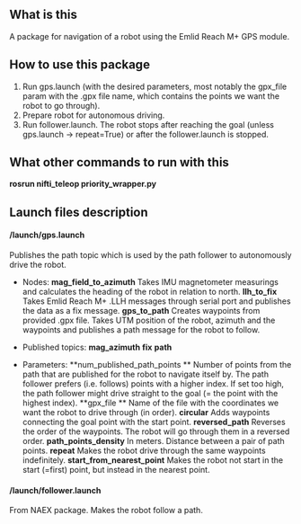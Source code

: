 ## What is this
A package for navigation of a robot using the Emlid Reach M+ GPS module.

## How to use this package
1. Run gps.launch (with the desired parameters, most notably the gpx_file param with the .gpx file name, which contains the points we want the robot to go through).
2. Prepare robot for autonomous driving.
3. Run follower.launch. The robot stops after reaching the goal (unless gps.launch -> repeat=True) or after the follower.launch is stopped.

## What other commands to run with this
**rosrun nifti_teleop priority_wrapper.py**

## Launch files description
#### /launch/gps.launch

Publishes the path topic which is used by the path follower to autonomously drive the robot.

- Nodes:
**mag_field_to_azimuth**
Takes IMU magnetometer measurings and calculates the heading of the robot in relation to north.
**llh_to_fix**  
Takes Emlid Reach M+ .LLH messages through serial port and publishes the data as a fix message.
**gps_to_path** 
Creates waypoints from provided .gpx file. Takes UTM position of the robot, azimuth and the waypoints and publishes a path message for the robot to follow.

- Published topics:
**mag_azimuth** 
**fix** 
**path** 

- Parameters:
**num_published_path_points **
Number of points from the path that are published for the robot to navigate itself by. The path follower prefers (i.e. follows) points with a higher index. If set too high, the path follower might drive straight to the goal (= the point with the highest index).
**gpx_file **
Name of the file with the coordinates we want the robot to drive through (in order).
**circular** 
Adds waypoints connecting the goal point with the start point.
**reversed_path** 
Reverses the order of the waypoints. The robot will go through them in a reversed order.
**path_points_density** 
In meters. Distance between a pair of path points.
**repeat** 
Makes the robot drive through the same waypoints indefinitely.
**start_from_nearest_point** 
Makes the robot not start in the start (=first) point, but instead in the nearest point.

#### /launch/follower.launch

From NAEX package. Makes the robot follow a path.
